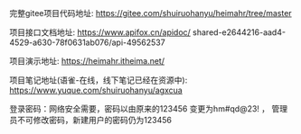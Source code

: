 完整gitee项目代码地址: https://gitee.com/shuiruohanyu/heimahr/tree/master


项目接口文档地址: https://www.apifox.cn/apidoc/
shared-e2644216-aad4-4529-a630-78f0631ab076/api-49562537


项目演示地址: https://heimahr.itheima.net/

项目笔记地址(语雀-在线，线下笔记已经在资源中): https://www.yuque.com/shuiruohanyu/agxcua

登录密码：网络安全需要，密码以由原来的123456 变更为hm#qd@23! ， 管理员不可修改密码，新建用户的密码仍为123456